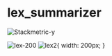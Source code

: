 
# lex_summarizer

![Stackmetric-y](https://user-images.githubusercontent.com/81205746/156063363-9825eea8-770a-4372-a044-3cb3c05cb2ed.png)

![lex-200](https://user-images.githubusercontent.com/81205746/156063598-62680704-f347-4cf9-9353-87ff02d9d6bb.png)
![lex2](https://user-images.githubusercontent.com/81205746/156063693-22aadfff-c668-47eb-b3ae-610b39d0a649.png){ width: 200px; }
